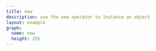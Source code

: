 ```yaml
---
title: new
description: use the new operator to instance an object
layout: example
graph:
  name: new
  height: 255
---
```

